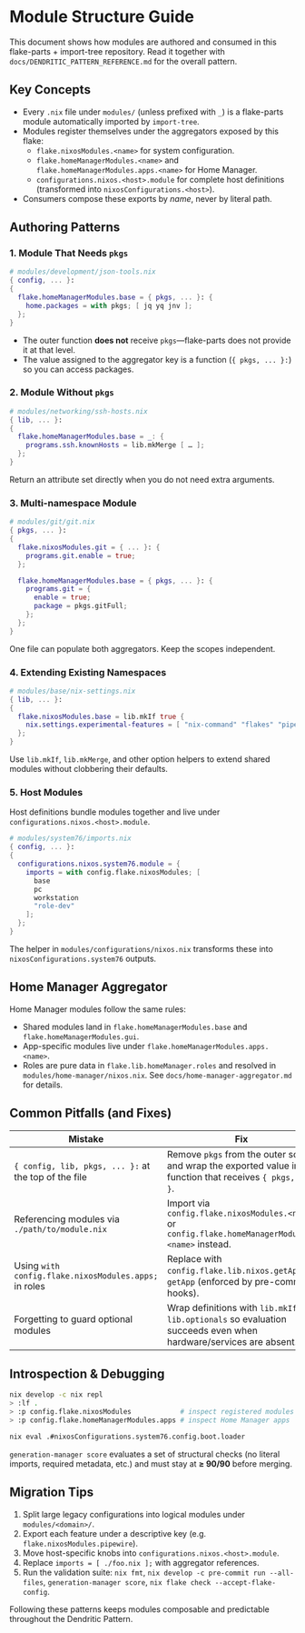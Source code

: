 # Module Structure Guide

This document shows how modules are authored and consumed in this flake-parts + import-tree repository. Read it together with `docs/DENDRITIC_PATTERN_REFERENCE.md` for the overall pattern.

## Key Concepts

- Every `.nix` file under `modules/` (unless prefixed with `_`) is a flake-parts module automatically imported by `import-tree`.
- Modules register themselves under the aggregators exposed by this flake:
  - `flake.nixosModules.<name>` for system configuration.
  - `flake.homeManagerModules.<name>` and `flake.homeManagerModules.apps.<name>` for Home Manager.
  - `configurations.nixos.<host>.module` for complete host definitions (transformed into `nixosConfigurations.<host>`).
- Consumers compose these exports by _name_, never by literal path.

## Authoring Patterns

### 1. Module That Needs `pkgs`

```nix
# modules/development/json-tools.nix
{ config, ... }:
{
  flake.homeManagerModules.base = { pkgs, ... }: {
    home.packages = with pkgs; [ jq yq jnv ];
  };
}
```

- The outer function **does not** receive `pkgs`—flake-parts does not provide it at that level.
- The value assigned to the aggregator key is a function (`{ pkgs, ... }:`) so you can access packages.

### 2. Module Without `pkgs`

```nix
# modules/networking/ssh-hosts.nix
{ lib, ... }:
{
  flake.homeManagerModules.base = _: {
    programs.ssh.knownHosts = lib.mkMerge [ … ];
  };
}
```

Return an attribute set directly when you do not need extra arguments.

### 3. Multi-namespace Module

```nix
# modules/git/git.nix
{ pkgs, ... }:
{
  flake.nixosModules.git = { ... }: {
    programs.git.enable = true;
  };

  flake.homeManagerModules.base = { pkgs, ... }: {
    programs.git = {
      enable = true;
      package = pkgs.gitFull;
    };
  };
}
```

One file can populate both aggregators. Keep the scopes independent.

### 4. Extending Existing Namespaces

```nix
# modules/base/nix-settings.nix
{ lib, ... }:
{
  flake.nixosModules.base = lib.mkIf true {
    nix.settings.experimental-features = [ "nix-command" "flakes" "pipe-operators" ];
  };
}
```

Use `lib.mkIf`, `lib.mkMerge`, and other option helpers to extend shared modules without clobbering their defaults.

### 5. Host Modules

Host definitions bundle modules together and live under `configurations.nixos.<host>.module`.

```nix
# modules/system76/imports.nix
{ config, ... }:
{
  configurations.nixos.system76.module = {
    imports = with config.flake.nixosModules; [
      base
      pc
      workstation
      "role-dev"
    ];
  };
}
```

The helper in `modules/configurations/nixos.nix` transforms these into `nixosConfigurations.system76` outputs.

## Home Manager Aggregator

Home Manager modules follow the same rules:

- Shared modules land in `flake.homeManagerModules.base` and `flake.homeManagerModules.gui`.
- App-specific modules live under `flake.homeManagerModules.apps.<name>`.
- Roles are pure data in `flake.lib.homeManager.roles` and resolved in `modules/home-manager/nixos.nix`. See `docs/home-manager-aggregator.md` for details.

## Common Pitfalls (and Fixes)

| Mistake                                               | Fix                                                                                                                |
| ----------------------------------------------------- | ------------------------------------------------------------------------------------------------------------------ |
| `{ config, lib, pkgs, ... }:` at the top of the file  | Remove `pkgs` from the outer scope and wrap the exported value in a function that receives `{ pkgs, ... }`.        |
| Referencing modules via `./path/to/module.nix`        | Import via `config.flake.nixosModules.<name>` or `config.flake.homeManagerModules.<name>` instead.                 |
| Using `with config.flake.nixosModules.apps;` in roles | Replace with `config.flake.lib.nixos.getApps` / `getApp` (enforced by pre-commit hooks).                           |
| Forgetting to guard optional modules                  | Wrap definitions with `lib.mkIf` or `lib.optionals` so evaluation succeeds even when hardware/services are absent. |

## Introspection & Debugging

```bash
nix develop -c nix repl
> :lf .
> :p config.flake.nixosModules            # inspect registered modules
> :p config.flake.homeManagerModules.apps # inspect Home Manager apps

nix eval .#nixosConfigurations.system76.config.boot.loader
```

`generation-manager score` evaluates a set of structural checks (no literal imports, required metadata, etc.) and must stay at **≥ 90/90** before merging.

## Migration Tips

1. Split large legacy configurations into logical modules under `modules/<domain>/`.
2. Export each feature under a descriptive key (e.g. `flake.nixosModules.pipewire`).
3. Move host-specific knobs into `configurations.nixos.<host>.module`.
4. Replace `imports = [ ./foo.nix ];` with aggregator references.
5. Run the validation suite: `nix fmt`, `nix develop -c pre-commit run --all-files`, `generation-manager score`, `nix flake check --accept-flake-config`.

Following these patterns keeps modules composable and predictable throughout the Dendritic Pattern.
